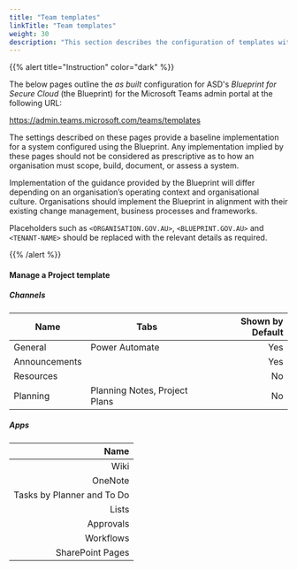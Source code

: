```yaml
---
title: "Team templates"
linkTitle: "Team templates"
weight: 30
description: "This section describes the configuration of templates within Microsoft Teams associated with systems built according to guidance in ASD's Blueprint for Secure Cloud."
---
```


{{% alert title="Instruction" color="dark" %}}

The below pages outline the *as built* configuration for ASD's *Blueprint for Secure Cloud* (the Blueprint) for the Microsoft Teams admin portal at the following URL:

<https://admin.teams.microsoft.com/teams/templates>

The settings described on these pages provide a baseline implementation for a system configured using the Blueprint. Any implementation implied by these pages should not be considered as prescriptive as to how an organisation must scope, build, document, or assess a system.

Implementation of the guidance provided by the Blueprint will differ depending on an organisation’s operating context and organisational culture. Organisations should implement the Blueprint in alignment with their existing change management, business processes and frameworks.

Placeholders such as `<ORGANISATION.GOV.AU>`, `<BLUEPRINT.GOV.AU>` and `<TENANT-NAME>` should be replaced with the relevant details as required.

{{% /alert %}}

#### Manage a Project template

##### Channels

| Name          | Tabs                          | Shown by Default |
| ------------- | ----------------------------- | ----------------:|
| General       | Power Automate                | Yes              |
| Announcements |                               | Yes              |
| Resources     |                               | No               |
| Planning      | Planning Notes, Project Plans | No               |

##### Apps

| Name                       |
| --------------------------:|
| Wiki                       |
| OneNote                    |
| Tasks by Planner and To Do |
| Lists                      |
| Approvals                  |
| Workflows                  |
| SharePoint Pages           |
